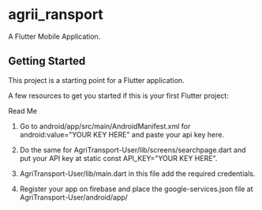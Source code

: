 # agrii_ransport

A Flutter Mobile Application.

## Getting Started

This project is a starting point for a Flutter application.

A few resources to get you started if this is your first Flutter project:

Read Me

1. Go to android/app/src/main/AndroidManifest.xml for android:value="YOUR KEY HERE"
   and paste your api key here.
   
2. Do the same for AgriTransport-User/lib/screens/searchpage.dart and 
   put your API key at static const API_KEY="YOUR KEY HERE".
   
3. AgriTransport-User/lib/main.dart in this file add the required credentials.

4. Register your app on firebase and place the google-services.json file at AgriTransport-User/android/app/
